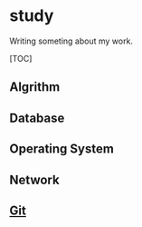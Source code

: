 # study
Writing someting about my work.

[TOC]

## Algrithm

## Database

## Operating System

## Network

## [Git](https://github.com/symi210/study/tree/master/git)
